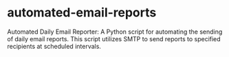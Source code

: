 # automated-email-reports
Automated Daily Email Reporter: A Python script for automating the sending of daily email reports. This script utilizes SMTP to send reports to specified recipients at scheduled intervals.
